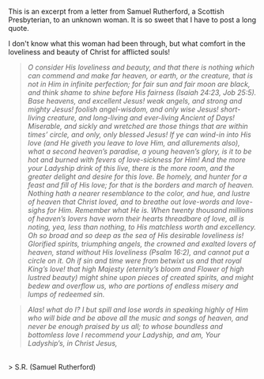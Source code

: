 This is an excerpt from a letter from Samuel Rutherford, a Scottish Presbyterian, to an unknown woman. It is so sweet that I have to post a long quote.

I don't know what this woman had been through, but what comfort in the loveliness and beauty of Christ for afflicted souls!

> _O consider His loveliness and beauty, and that there is nothing which can commend and make far heaven, or earth, or the creature, that is not in Him in infinite perfection; for fair sun and fair moon are black, and think shame to shine before His fairness (Isaiah 24:23, Job 25:5). Base heavens, and excellent Jesus! weak angels, and strong and mighty Jesus! foolish angel-wisdom, and only wise Jesus! short-living creature, and long-living and ever-living Ancient of Days! Miserable, and sickly and wretched are those things that are within times’ circle, and only, only blessed Jesus! If ye can wind-in into His love (and He giveth you leave to love Him, and allurements also), what a second heaven’s paradise, a young heaven’s glory, is it to be hot and burned with fevers of love-sickness for Him! And the more your Ladyship drink of this live, there is the more room, and the greater delight and desire for this love. Be homely, and hunter for a feast and fill of His love; for that is the borders and march of heaven. Nothing hath a nearer resemblance to the color, and hue, and lustre of heaven that Christ loved, and to breathe out love-words and love-sighs for Him. Remember what He is. When twenty thousand millions of heaven’s lovers have worn their hearts threadbare of love, all is noting, yea, less than nothing, to His matchless worth and excellency. Oh so broad and so deep as the sea of His desirable loveliness is! Glorified spirits, triumphing angels, the crowned and exalted lovers of heaven, stand without His loveliness (Psalm 16:2), and cannot put a circle on it. Oh if sin and time were from betwixt us and that royal King’s love! that high Majesty (eternity’s bloom and Flower of high lustred beauty) might shine upon pieces of created spirits, and might bedew and overflow us, who are portions of endless misery and lumps of redeemed sin._

> _Alas! what do I? I but spill and lose words in speaking highly of Him who will bide and be above all the music and songs of heaven, and never be enough praised by us all; to whose boundless and bottomless love I recommend your Ladyship, and am, Your Ladyship’s, in Christ Jesus,_
<br>
> S.R. (Samuel Rutherford)
